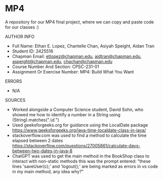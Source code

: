 # MP4
A repository for our MP4 final project, where we can copy and paste code for our classes :)

AUTHOR INFO

- Full Name: Ethan E. Lopez, Chantelle Chan, Asiyah Speight, Aidan Tran
- Student ID: 2425516
- Chapman Email: etlopez@chapman.edu, aidtran@chapman.edu, aspeight@chapman.edu, chachan@chapman.edu
- Course Number And Section: CPSC-231-01
- Assignment Or Exercise Number: MP4: Build What You Want

ERRORS

- N/A

SOURCES

- Worked alongside a Computer Science student, David Sohn, who showed me how to identify a number in a String using (String).matches(".*\\d.*")
- Used geeksforgeeks.org for guidance using the LocalDate package
     https://www.geeksforgeeks.org/java-time-localdate-class-in-java/
- stackoverflow.com was used to find a method to calculate the time elapsed between 2 dates
     https://stackoverflow.com/questions/27005861/calculate-days-between-two-dates-in-java-8
- ChatGPT was used to get the main method in the BookShop class to interact with non-static methods
     this was the prompt entered: "these lines 'saveUser(c);' and 'logout();' are being marked as errors in vs code in my main method, any idea why?"
